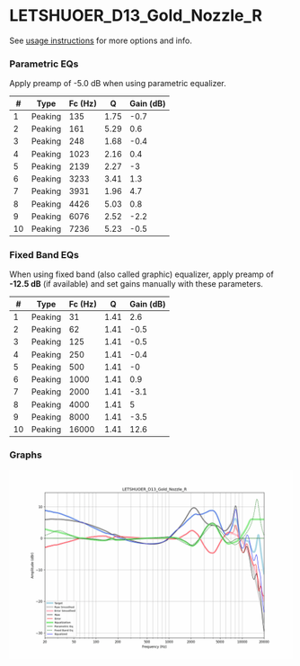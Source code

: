 # LETSHUOER_D13_Gold_Nozzle_R
See [usage instructions](https://github.com/jaakkopasanen/AutoEq#usage) for more options and info.

### Parametric EQs
Apply preamp of -5.0 dB when using parametric equalizer.

|   # | Type    |   Fc (Hz) |    Q |   Gain (dB) |
|-----|---------|-----------|------|-------------|
|   1 | Peaking |       135 | 1.75 |        -0.7 |
|   2 | Peaking |       161 | 5.29 |         0.6 |
|   3 | Peaking |       248 | 1.68 |        -0.4 |
|   4 | Peaking |      1023 | 2.16 |         0.4 |
|   5 | Peaking |      2139 | 2.27 |        -3   |
|   6 | Peaking |      3233 | 3.41 |         1.3 |
|   7 | Peaking |      3931 | 1.96 |         4.7 |
|   8 | Peaking |      4426 | 5.03 |         0.8 |
|   9 | Peaking |      6076 | 2.52 |        -2.2 |
|  10 | Peaking |      7236 | 5.23 |        -0.5 |

### Fixed Band EQs
When using fixed band (also called graphic) equalizer, apply preamp of **-12.5 dB** (if available) and set gains manually with these parameters.

|   # | Type    |   Fc (Hz) |    Q |   Gain (dB) |
|-----|---------|-----------|------|-------------|
|   1 | Peaking |        31 | 1.41 |         2.6 |
|   2 | Peaking |        62 | 1.41 |        -0.5 |
|   3 | Peaking |       125 | 1.41 |        -0.5 |
|   4 | Peaking |       250 | 1.41 |        -0.4 |
|   5 | Peaking |       500 | 1.41 |        -0   |
|   6 | Peaking |      1000 | 1.41 |         0.9 |
|   7 | Peaking |      2000 | 1.41 |        -3.1 |
|   8 | Peaking |      4000 | 1.41 |         5   |
|   9 | Peaking |      8000 | 1.41 |        -3.5 |
|  10 | Peaking |     16000 | 1.41 |        12.6 |

### Graphs
![](./LETSHUOER_D13_Gold_Nozzle_R.png)
